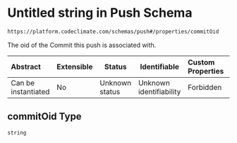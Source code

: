 # Untitled string in Push Schema

```txt
https://platform.codeclimate.com/schemas/push#/properties/commitOid
```

The oid of the Commit this push is associated with.


| Abstract            | Extensible | Status         | Identifiable            | Custom Properties | Additional Properties | Access Restrictions | Defined In                                                                       |
| :------------------ | ---------- | -------------- | ----------------------- | :---------------- | --------------------- | ------------------- | -------------------------------------------------------------------------------- |
| Can be instantiated | No         | Unknown status | Unknown identifiability | Forbidden         | Allowed               | none                | [Push.schema.json\*](../../spec/schemas/Push.schema.json "open original schema") |

## commitOid Type

`string`
